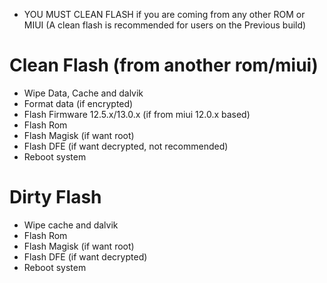 - YOU MUST CLEAN FLASH if you are coming from any other ROM or MIUI (A clean flash is recommended for users on the Previous build)

# Clean Flash (from another rom/miui)
- Wipe Data, Cache and dalvik
- Format data (if encrypted)
- Flash Firmware 12.5.x/13.0.x (if from miui 12.0.x based)
- Flash Rom
- Flash Magisk (if want root)
- Flash DFE (if want decrypted, not recommended)
- Reboot system

# Dirty Flash
- Wipe cache and dalvik
- Flash Rom
- Flash Magisk (if want root)
- Flash DFE (if want decrypted)
- Reboot system
